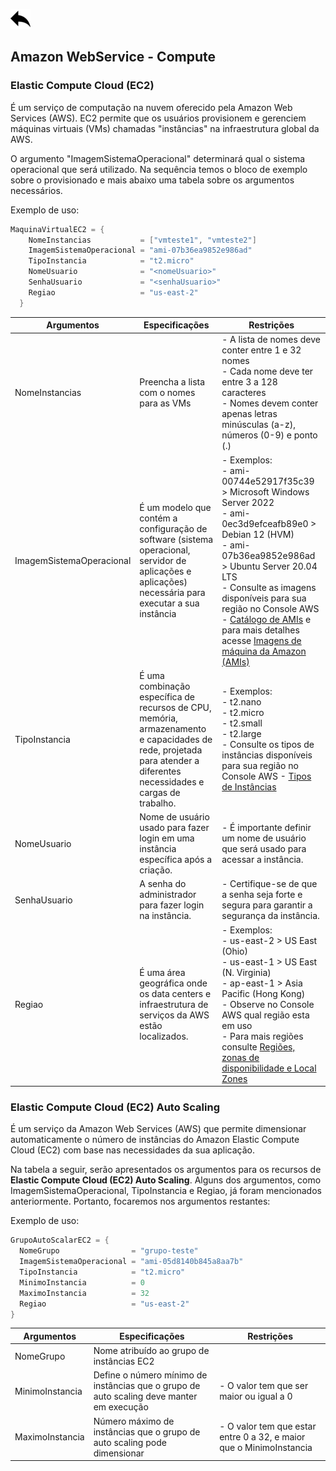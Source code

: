 [ ![back](./img/back.png) ](../README.md)

## Amazon WebService - Compute

### Elastic Compute Cloud (EC2)

É um serviço de computação na nuvem oferecido pela Amazon Web Services (AWS). EC2 permite que os usuários provisionem e gerenciem máquinas virtuais (VMs) chamadas "instâncias" na infraestrutura global da AWS. 

O argumento "ImagemSistemaOperacional" determinará qual o sistema operacional que será utilizado. Na sequência temos o bloco de exemplo sobre o provisionado e mais abaixo uma tabela sobre os argumentos necessários.

Exemplo de uso:
```csharp
MaquinaVirtualEC2 = {
    NomeInstancias           = ["vmteste1", "vmteste2"]
    ImagemSistemaOperacional = "ami-07b36ea9852e986ad"
    TipoInstancia            = "t2.micro"    
    NomeUsuario              = "<nomeUsuario>"
    SenhaUsuario             = "<senhaUsuario>"
    Regiao                   = "us-east-2"
  }
```

Argumentos | Especificações	| Restrições
-----------| ------------| ----------------------
NomeInstancias | Preencha a lista com o nomes para as VMs  | - A lista de nomes deve conter entre 1 e 32 nomes <br> - Cada nome deve ter entre 3 a 128 caracteres <br> - Nomes devem conter apenas letras minúsculas (a-z), números (0-9) e ponto (.)
ImagemSistemaOperacional |  É um modelo que contém a configuração de software (sistema operacional, servidor de aplicações e aplicações) necessária para executar a sua instância  | - Exemplos: <br> - ami-00744e52917f35c39 > Microsoft Windows Server 2022 <br> - ami-0ec3d9efceafb89e0 > Debian 12 (HVM) <br> - ami-07b36ea9852e986ad > Ubuntu Server 20.04 LTS  <br> - Consulte as imagens disponíveis para sua região no Console AWS - [Catálogo de AMIs](https://us-east-2.console.aws.amazon.com/ec2/home?region=us-east-2#AMICatalog:) e para mais  detalhes acesse [Imagens de máquina da Amazon (AMIs)](https://docs.aws.amazon.com/pt_br/AWSEC2/latest/UserGuide/AMIs.html)
TipoInstancia | É uma combinação específica de recursos de CPU, memória, armazenamento e capacidades de rede, projetada para atender a diferentes necessidades e cargas de trabalho. | - Exemplos: <br> - t2.nano <br> - t2.micro <br> - t2.small <br> - t2.large  <br> - Consulte os tipos de instâncias disponíveis para sua região no Console AWS - [Tipos de Instâncias](https://us-east-2.console.aws.amazon.com/ec2/home?region=us-east-2#InstanceTypes:)
NomeUsuario | Nome de usuário usado para fazer login em uma instância específica após a criação.  | - É importante definir um nome de usuário que será usado para acessar a instância.
SenhaUsuario | A senha do administrador para fazer login na instância. |  - Certifique-se de que a senha seja forte e segura para garantir a segurança da instância.
Regiao | É uma área geográfica onde os data centers e infraestrutura de serviços da AWS estão localizados.  | - Exemplos: <br> - us-east-2 > US East (Ohio)  <br> - us-east-1 > US East (N. Virginia) <br> - ap-east-1 > Asia Pacific (Hong Kong) <br> - Observe no Console AWS qual região esta em uso <br> - Para mais regiões consulte [Regiões, zonas de disponibilidade e Local Zones](https://docs.aws.amazon.com/pt_br/AmazonRDS/latest/UserGuide/Concepts.RegionsAndAvailabilityZones.html)

### Elastic Compute Cloud (EC2) Auto Scaling 

É um serviço da Amazon Web Services (AWS) que permite dimensionar automaticamente o número de instâncias do Amazon Elastic Compute Cloud (EC2) com base nas necessidades da sua aplicação.

Na tabela a seguir, serão apresentados os argumentos para os recursos de <b>Elastic Compute Cloud (EC2) Auto Scaling</b>. Alguns dos argumentos, como ImagemSistemaOperacional, TipoInstancia e Regiao, já foram mencionados anteriormente. Portanto, focaremos nos argumentos restantes:

Exemplo de uso:
```csharp
GrupoAutoScalarEC2 = {
  NomeGrupo                = "grupo-teste"
  ImagemSistemaOperacional = "ami-05d8140b845a8aa7b"
  TipoInstancia            = "t2.micro"
  MinimoInstancia          = 0
  MaximoInstancia          = 32
  Regiao                   = "us-east-2"
}
```

Argumentos | Especificações	| Restrições
-----------| ------------| ----------------------
NomeGrupo | Nome atribuído ao grupo de instâncias EC2 | 
MinimoInstancia | Define o número mínimo de instâncias que o grupo de auto scaling deve manter em execução | - O valor tem que ser maior ou igual a 0
MaximoInstancia | Número máximo de instâncias que o grupo de auto scaling pode dimensionar | - O valor tem que estar entre 0 a 32, e maior que o MinimoInstancia